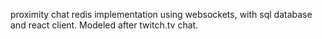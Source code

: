 proximity chat redis implementation using websockets, with sql database and react client. Modeled after twitch.tv chat.
